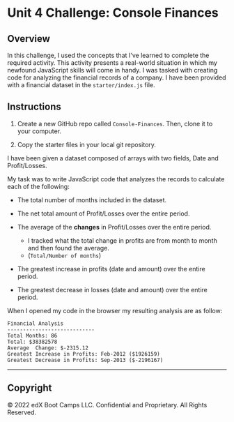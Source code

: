 # Unit 4 Challenge: Console Finances

## Overview
 
In this challenge, I used the concepts that I've learned to complete the required activity. This activity presents a real-world situation in which my newfound JavaScript skills will come in handy. I was tasked with creating code for analyzing the financial records of a company. I have been provided with a financial dataset in the `starter/index.js` file.

## Instructions

1. Create a new GitHub repo called `Console-Finances`. Then, clone it to your computer.

2. Copy the starter files in your local git repository.
   
I have been given a dataset composed of arrays with two fields, Date and Profit/Losses.

My task was to write JavaScript code that analyzes the records to calculate each of the following:

* The total number of months included in the dataset.

* The net total amount of Profit/Losses over the entire period.

* The average of the **changes** in Profit/Losses over the entire period.
  * I tracked what the total change in profits are from month to month and then found the average.
  * (`Total/Number of months`)

* The greatest increase in profits (date and amount) over the entire period.

* The greatest decrease in losses (date and amount) over the entire period.

When I opened my code in the browser my resulting analysis are as follow:

  ```text
  Financial Analysis
  ----------------------------
  Total Months: 86
  Total: $38382578
  Average  Change: $-2315.12
  Greatest Increase in Profits: Feb-2012 ($1926159)
  Greatest Decrease in Profits: Sep-2013 ($-2196167)
  ```

---

## Copyright

© 2022 edX Boot Camps LLC. Confidential and Proprietary. All Rights Reserved.

